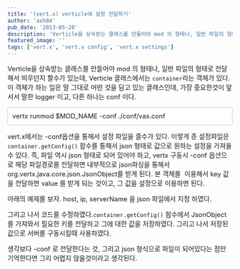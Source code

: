 ```yaml
---
title: '(vert.x) verticle에 설정 전달하기'
author: 'ash84'
pub_date: '2013-05-28'
description: 'Verticle을 상속받는 클래스를 만들어야 mod 의 형태나, 일반 파일의 형태로 전달해서 띄우던지 할수가 있는데, Verticle 클래스에서는 `container`라는 객체가 있다. 이 객체가 하는 일은 말 그대로 어떤 것을 담고 있는 클래스인데, 가장 중요한것이 앞서서 말한 logger 이고, 다른 하나는 conf 이다.'
featured_image: ''
tags: ['vert.x', 'vert.x config', 'vert.x settings']
---
```



<span style="font-size: 11pt;">Verticle을 상속받는 클래스를 만들어야 mod 의 형태나, 일반 파일의 형태로 전달해서 띄우던지 할수가 있는데, Verticle 클래스에서는 `container`라는 객체가 있다. 이 객체가 하는 일은 말 그대로 어떤 것을 담고 있는 클래스인데, 가장 중요한것이 앞서서 말한 logger 이고, 다른 하나는 conf 이다. </span>

<span style="font-size: 11pt;">  
</span>

<div class="txc-textbox" style="border: 1px solid rgb(203, 203, 203); background-color: rgb(255, 255, 255); padding: 10px;"><span style="font-size: 11pt;">vertx runmod $MOD_NAME -conf ./conf/vas.conf</span>

</div><span style="font-size: 11pt;">  
</span>

<span style="font-size: 11pt;">vert.x에서는 -conf옵션을 통해서 설정 파일을 줄수가 있다. 이렇게 준 설정파일은 `container.getConfig()` 함수를 통해서 json 형태로 값으로 원하는 설정을 가져올수 있다. 즉, 파일 역시 json 형태로 되어 있어야 하고, vertx 구동시 -conf 옵션으로 해당 파일경로를 전달하면 내부적으로 json파싱을 통해서 org.vertx.java.core.json.JsonObject를 받게 된다. 본 객체를 </span><span style="font-size: 11pt;"> 이용해서 key 값을 전달하면 value 를 받게 되는 것이고, 그 값을 설정으로 이용하면 된다. </span>

<span style="font-size: 11pt;">아래의 예제를 보자. host, ip, serverName 을 json 파일에서 지정 하였다. </span>

<script src="https://gist.github.com/AhnSeongHyun/5657740.js"></script>

<span style="font-size: 11pt;">그리고 나서 코드를 수정하였다.`container.getConfig()` 함수에서 JsonObject 를 가져와서 필요한 키를 전달하고 그에 대한 값을 저장하였다. 그리고 나서 저장된 값으로 서버를 구동시킬때 사용하였다. </span>

<script src="https://gist.github.com/AhnSeongHyun/5657744.js"></script>

<span style="font-size: 11pt;">생각보다 -conf 로 전달한다는 것, 그리고 json 형식으로 파일이 되어있다는 점만 기억한다면 그리 어렵지 않을것이라고 생각된다. </span>




